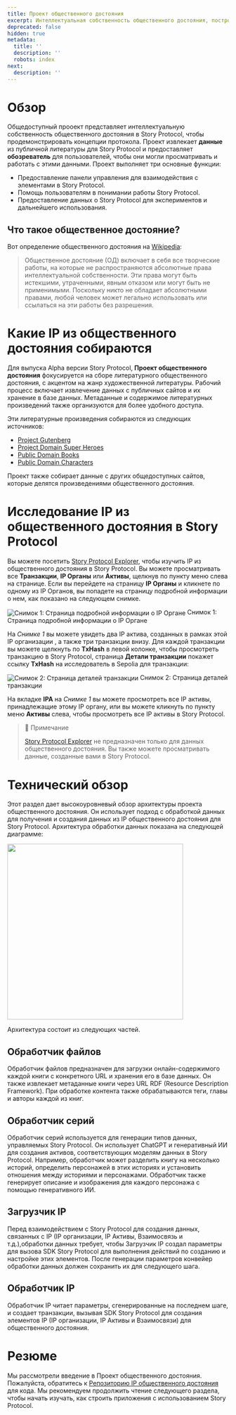 ```yaml
---
title: Проект общественного достояния
excerpt: Интеллектуальная собственность общественного достояния, построенная с использованием Story Protocol
deprecated: false
hidden: true
metadata:
  title: ''
  description: ''
  robots: index
next:
  description: ''
---
```


# Обзор

Общедоступный прооект представляет интеллектуальную собственность общественного достояния в Story Protocol, чтобы продемонстрировать концепции протокола. Проект извлекает **данные** из публичной литературы для Story Protocol и предоставляет **обозреватель** для пользователей, чтобы они могли просматривать и работать с этими данными. Проект выполняет три основные функции:

* Предоставление панели управления для взаимодействия с элементами в Story Protocol.
* Помощь пользователям в понимании работы Story Protocol.
* Предоставление данных о Story Protocol для экспериментов и дальнейшего использования.

## Что такое общественное достояние?

Вот определение общественного достояния на [Wikipedia](https://ru.wikipedia.org/wiki/%D0%9E%D0%B1%D1%89%D0%B5%D1%81%D1%82%D0%B2%D0%B5%D0%BD%D0%BD%D0%BE%D0%B5_%D0%B4%D0%BE%D1%81%D1%82%D0%BE%D1%8F%D0%BD%D0%B8%D0%B5):

> Общественное достояние (ОД) включает в себя все творческие работы, на которые не распространяются абсолютные права интеллектуальной собственности. Эти права могут быть истекшими, утраченными, явным отказом или могут быть не применимыми. Поскольку никто не обладает абсолютными правами, любой человек может легально использовать или ссылаться на эти работы без разрешения.

# Какие IP из общественного достояния собираются

Для выпуска Alpha версии Story Protocol, **Проект общественного достояния** фокусируется на сборе литературного общественного достояния, с акцентом на жанр художественной литературы. Рабочий процесс включает извлечение данных с публичных сайтов и их хранение в базе данных. Метаданные и содержимое литературных произведений также организуются для более удобного доступа.

Эти литературные произведения собираются из следующих источников:

* [Project Gutenberg](https://www.gutenberg.org/)
* [Project Domain Super Heroes](https://pdsh.fandom.com/wiki/Category:Comic_Book_Characters)
* [Public Domain Books](https://www.epubor.com/best-sites-for-public-domain-books.html)
* [Public Domain Characters](https://pdsh.fandom.com/wiki/Category:Comic_Book_Characters)

Проект также собирает данные с других общедоступных сайтов, которые делятся произведениями общественного достояния.

# Исследование IP из общественного достояния в Story Protocol

Вы можете посетить [Story Protocol Explorer](https://sp-explorer.vercel.app/), чтобы изучить IP из общественного достояния в Story Protocol. Вы можете просматривать все **Транзакции**, **IP Органы** или **Активы**, щелкнув по пункту меню слева на странице. Если вы перейдете на страницу **IP Органы** и кликнете по одному из IP Органов, вы попадете на страницу подробной информации о нем, как показано на следующем снимке.

<Image alt="Снимок 1: Страница подробной информации о IP Органе" align="center" src="https://files.readme.io/afe5b79-Screen_Shot_2023-12-04_at_10.45.54_AM.png">
  Снимок 1: Страница подробной информации о IP Органе
</Image>

На *Снимке 1* вы можете увидеть два IP актива, созданных в рамках этой IP организации , а также три транзакции внизу. Для каждой транзакции вы можете щелкнуть по **TxHash** в левой колонке, чтобы просмотреть транзакцию в Story Protocol, страница **Детали транзакции** покажет ссылку **TxHash** на исследователь в Sepolia для транзакции:

<Image alt="Снимок 2: Страница деталей транзакции" align="center" src="https://files.readme.io/aeb6ffb-Screen_Shot_2023-12-04_at_11.58.08_AM.png">
  Снимок 2: Страница деталей транзакции
</Image>

На вкладке **IPA** на *Снимке 1* вы можете просмотреть все IP активы, принадлежащие этому IP органу, или вы можете кликнуть по пункту меню **Активы** слева, чтобы просмотреть все IP активы в Story Protocol.

> 📘 Примечание
>
> [Story Protocol Explorer](https://sp-explorer.vercel.app/) не предназначен только для данных общественного достояния. Вы также можете просматривать данные, созданные вами в Story Protocol.

# Технический обзор

Этот раздел дает высокоуровневый обзор архитектуры проекта общественного достояния. Он использует подход с обработкой данных для получения и создания данных из IP общественного достояния для Story Protocol. Архитектура обработки данных показана на следующей диаграмме:

<Image align="center" width="400px" src="https://files.readme.io/a14e94e-PublicDomain.drawio.png" />

Архитектура состоит из следующих частей.

## Обработчик файлов

Обработчик файлов предназначен для загрузки онлайн-содержимого каждой книги с конкретного URL и хранения его в базе данных. Он также извлекает метаданные книги через URL RDF (Resource Description Framework). При обработке контента также обрабатываются теги, главы и авторы каждой из книг.

## Обработчик серий

Обработчик серий используется для генерации типов данных, управляемых Story Protocol. Он использует ChatGPT и генеративный ИИ для создания активов, соответствующих моделям данных в Story Protocol. Например, обработчик может разделить книгу на несколько историй, определить персонажей в этих историях и установить отношения между историями и персонажами. Обработчик также генерирует описание и изображения для каждого персонажа с помощью генеративного ИИ.

## Загрузчик IP

Перед взаимодействием с Story Protocol для создания данных, связанных с IP (IP организации, IP Активы, Взаимосвязь  и т.д.),обработки данных требует, чтобы Загрузчик IP создал параметры для вызова SDK Story Protocol для выполнения действий по созданию и настройке этих элементов. После генерации параметров конвейер обработки данных должен сохранить их для следующего шага.

## Обработчик IP

Обработчик IP читает параметры, сгенерированные на последнем шаге, и создает транзакции, вызывая SDK Story Protocol для создания элементов IP (IP организации, IP Активы и Взаимосвязи) для общественного достояния.

# Резюме

Мы рассмотрели введение в Проект общественного достояния. Пожалуйста, обратитесь к [Репозиторию IP общественного достояния](https://github.com/storyprotocol/public-domain-ip) для кода. Мы рекомендуем продолжить чтение следующего раздела, чтобы начать изучать, как строить приложения с использованием Story Protocol.
